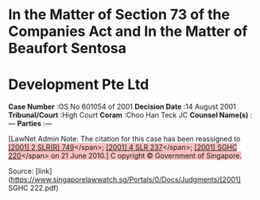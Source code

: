# In the Matter of Section 73 of the Companies Act and In the Matter of Beaufort Sentosa 

# Development Pte Ltd 



**Case Number** :OS No 601054 of 2001 **Decision Date** :14 August 2001 **Tribunal/Court** :High Court **Coram** :Choo Han Teck JC **Counsel Name(s)** :— **Parties** :— 

[LawNet Admin Note: The citation for this case has been reassigned to <span style="background-color: #FAC0C0">[[2001] 2 SLR(R) 749]("https://www.open.gov.sg")</span>; <span style="background-color: #FAC0C0">[[2001] 4 SLR 237]("https://www.open.gov.sg")</span>; <span style="background-color: #FAC0C0">[[2001] SGHC 220]("https://www.open.gov.sg")</span> on 21 June 2010.] C opyright © Government of Singapore. 


Source: [link](https://www.singaporelawwatch.sg/Portals/0/Docs/Judgments/[2001] SGHC 222.pdf)
